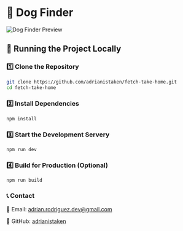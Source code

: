 # 🐶 Dog Finder

![Dog Finder Preview](https://i.ibb.co/k2Tb6ZHw/Screenshot-2025-03-01-at-7-24-06-AM.png)

## **📌 Running the Project Locally**

### **1️⃣ Clone the Repository**
```sh
git clone https://github.com/adrianistaken/fetch-take-home.git
cd fetch-take-home
```

### **2️⃣ Install Dependencies**
```
npm install
```

### **3️⃣ Start the Development Servery**
```
npm run dev
```

### **4️⃣ Build for Production (Optional)**
```
npm run build
```

### **📞 Contact**
📧 Email: [adrian.rodriguez.dev@gmail.com](mailto:adrian.rodriguez.dev@gmail.com)  

🐙 GitHub: [adrianistaken](https://github.com/adrianistaken)
